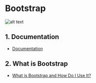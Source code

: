 # Bootstrap

![alt text](https://media.giphy.com/media/11kEuHSQAXXiGQ/giphy.gif)
## 1. Documentation

+ [Documentation](https://getbootstrap.com/docs/4.3/getting-started/introduction/)

## 2. What is Bootstrap

+ [What is Bootstrap and How Do I Use It?](https://www.taniarascia.com/what-is-bootstrap-and-how-do-i-use-it/)
